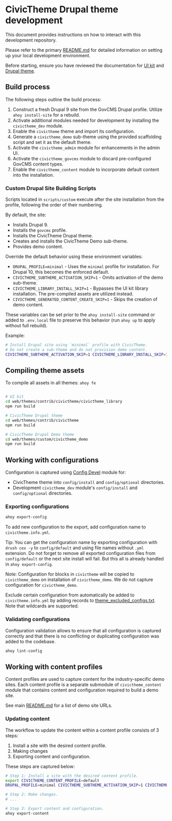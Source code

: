 # CivicTheme Drupal theme development

This document provides instructions on how to interact with this development
repository.

Please refer to the primary [README.md](README.md#local-environment-setup) for
detailed information on setting up your local development environment.

Before starting, ensure you have reviewed the documentation for
[UI kit](https://docs.civictheme.io/ui-kit) and
[Drupal theme](https://docs.civictheme.io/drupal-theme).

## Build process

The following steps outline the build process:

1. Construct a fresh Drupal 9 site from the GovCMS Drupal profile. Utilize
   `ahoy install-site` for a rebuild.
2. Activate additional modules needed for development by installing the
   `civictheme_dev` module.
3. Enable the `civictheme` theme and import its configuration.
4. Generate a `civictheme_demo` sub-theme using the provided scaffolding script
   and set it as the default theme.
5. Activate the `civictheme_admin` module for enhancements in the admin UI.
6. Activate the `civictheme_govcms` module to discard pre-configured GovCMS
   content types.
7. Enable the `civictheme_content` module to incorporate default content into
   the installation.

### Custom Drupal Site Building Scripts

Scripts located in `scripts/custom` execute after the site installation from
the profile, following the order of their numbering.

By default, the site:

- Installs Drupal 9.
- Installs the `govcms` profile.
- Installs the CivicTheme Drupal theme.
- Creates and installs the CivicTheme Demo sub-theme.
- Provides demo content.

Override the default behavior using these environment variables:

- `DRUPAL_PROFILE=minimal` - Uses the `minimal` profile for installation.
  For Drupal 10, this becomes the enforced default.
- `CIVICTHEME_SUBTHEME_ACTIVATION_SKIP=1` - Omits activation of the demo
  sub-theme.
- `CIVICTHEME_LIBRARY_INSTALL_SKIP=1` - Bypasses the UI kit library
  installation. The pre-compiled assets are utilized instead.
- `CIVICTHEME_GENERATED_CONTENT_CREATE_SKIP=1` - Skips the creation of demo
  content.

These variables can be set prior to the `ahoy install-site` command or added
to `.env.local` file to preserve this behavior (run `ahoy up` to apply
without full rebuild).

Example:

```bash
# Install Drupal site using `minimal` profile with CivicTheme.
# Do not create a sub-theme and do not provision demo content.
CIVICTHEME_SUBTHEME_ACTIVATION_SKIP=1 CIVICTHEME_LIBRARY_INSTALL_SKIP=1 CIVICTHEME_GENERATED_CONTENT_CREATE_SKIP=1 ahoy install-site
```

## Compiling theme assets

To compile all assets in all themes: `ahoy fe`

```bash

# UI kit
cd web/themes/contrib/civictheme/civictheme_library
npm run build

# CivicTheme Drupal theme
cd web/themes/contrib/civictheme
npm run build

# CivicTheme Drupal Demo theme
cd web/themes/custom/civictheme_demo
npm run build
```

## Working with configurations

Configuration is captured using [Config Devel](https://www.drupal.org/project/config_devel) module for:
- CivicTheme theme into `config/install` and `config/optional` directories.
- Development `civictheme_dev` module's `config/install` and `config/optional` directories.

### Exporting configurations

```bash
ahoy export-config
```

To add new configuration to the export, add configuration name to `civictheme.info.yml`.

Tip: You can get the configuration name by exporting configuration with `drush cex -y`
to `config/default` and using file names without `.yml` extension. Do not forget
to remove all exported configuration files from `config/default` or the next site
install will fail. But this all is already handled in `ahoy export-config`.

Note: Configuration for blocks in `civictheme` will be copied to `civictheme_demo` on
installation of `civictheme_demo`. We do not capture configuration for `civictheme_demo`.

Exclude certain configuration from automatically be added to `civictheme.info.yml`
by adding records to [theme_excluded_configs.txt](./scripts/theme_excluded_configs.txt).
Note that wildcards are supported.

### Validating configurations

Configuration validation allows to ensure that all configuration is captured
correctly and that there is no conflicting or duplicating configuration was
added to the codebase.

```bash
ahoy lint-config
```

## Working with content profiles

Content profiles are used to capture content for the industry-specific demo
sites. Each content profile is a separate submodule of `civictheme_content`
module that contains content and configuration required to build a demo site.

See main [README.md](README.md#content-profiles) for a list of demo site URLs.

### Updating content

The workflow to update the content within a content profile consists of 3 steps:

1. Install a site with the desired content profile.
2. Making changes
3. Exporting content and configuration.

These steps are captured below:
```bash
# Step 1: Install a site with the desired content profile.
export CIVICTHEME_CONTENT_PROFILE=default
DRUPAL_PROFILE=minimal CIVICTHEME_SUBTHEME_ACTIVATION_SKIP=1 CIVICTHEME_GENERATED_CONTENT_CREATE_SKIP=1 ahoy install-site

# Step 2: Make changes.
# ...

# Step 3: Export content and configuration.
ahoy export-content
```

